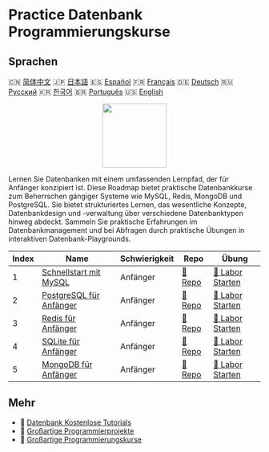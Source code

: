 # Practice Datenbank Programmierungskurse

## Sprachen

🇨🇳 [简体中文](README_zh.md) 🇯🇵 [日本語](README_ja.md) 🇪🇸 [Español](README_es.md) 🇫🇷 [Français](README_fr.md) 🇩🇪 [Deutsch](README_de.md) 🇷🇺 [Русский](README_ru.md) 🇰🇷 [한국어](README_ko.md) 🇧🇷 [Português](README_pt.md) 🇺🇸 [English](README.md) 

<div align="center">
<img width="128px" src="https://file.labex.io/path/S2s0kYPxCISr.png">
</div>

Lernen Sie Datenbanken mit einem umfassenden Lernpfad, der für Anfänger konzipiert ist. Diese Roadmap bietet praktische Datenbankkurse zum Beherrschen gängiger Systeme wie MySQL, Redis, MongoDB und PostgreSQL. Sie bietet strukturiertes Lernen, das wesentliche Konzepte, Datenbankdesign und -verwaltung über verschiedene Datenbanktypen hinweg abdeckt. Sammeln Sie praktische Erfahrungen im Datenbankmanagement und bei Abfragen durch praktische Übungen in interaktiven Datenbank-Playgrounds.

|   Index | Name                                                                            | Schwierigkeit   | Repo                                                              | Übung                                                                    |
|---------|---------------------------------------------------------------------------------|-----------------|-------------------------------------------------------------------|--------------------------------------------------------------------------|
|       1 | [Schnellstart mit MySQL](https://labex.io/de/courses/quick-start-with-mysql)    | Anfänger        | [🔗 Repo](https://github.com/labex-labs/quick-start-with-mysql)   | [🚀 Labor Starten](https://labex.io/de/courses/quick-start-with-mysql)   |
|       2 | [PostgreSQL für Anfänger](https://labex.io/de/courses/postgresql-for-beginners) | Anfänger        | [🔗 Repo](https://github.com/labex-labs/postgresql-for-beginners) | [🚀 Labor Starten](https://labex.io/de/courses/postgresql-for-beginners) |
|       3 | [Redis für Anfänger](https://labex.io/de/courses/redis-for-beginners)           | Anfänger        | [🔗 Repo](https://github.com/labex-labs/redis-for-beginners)      | [🚀 Labor Starten](https://labex.io/de/courses/redis-for-beginners)      |
|       4 | [SQLite für Anfänger](https://labex.io/de/courses/sqlite-for-beginners)         | Anfänger        | [🔗 Repo](https://github.com/labex-labs/sqlite-for-beginners)     | [🚀 Labor Starten](https://labex.io/de/courses/sqlite-for-beginners)     |
|       5 | [MongoDB für Anfänger](https://labex.io/de/courses/mongodb-for-beginners)       | Anfänger        | [🔗 Repo](https://github.com/labex-labs/mongodb-for-beginners)    | [🚀 Labor Starten](https://labex.io/de/courses/mongodb-for-beginners)    |

## Mehr

- 🔗 [Datenbank Kostenlose Tutorials](https://github.com/labex-labs/database-free-tutorials)
- 🔗 [Großartige Programmierprojekte](https://github.com/labex-labs/awesome-programming-projects)
- 🔗 [Großartige Programmierungskurse](https://github.com/labex-labs/awesome-programming-courses)


